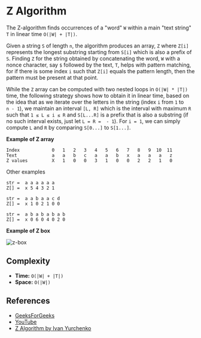 # Z Algorithm

The Z-algorithm finds occurrences of a "word" `W`
within a main "text string" `T` in linear time `O(|W| + |T|)`.

Given a string `S` of length `n`, the algorithm produces
an array, `Z` where `Z[i]` represents the longest substring
starting from `S[i]` which is also a prefix of `S`. Finding
`Z` for the string obtained by concatenating the word, `W`
with a nonce character, say `$` followed by the text, `T`,
helps with pattern matching, for if there is some index `i`
such that `Z[i]` equals the pattern length, then the pattern
must be present at that point.

While the `Z` array can be computed with two nested loops in `O(|W| * |T|)` time, the
following strategy shows how to obtain it in linear time, based
on the idea that as we iterate over the letters in the string
(index `i` from `1` to `n - 1`), we maintain an interval `[L, R]`
which is the interval with maximum `R` such that `1 ≤ L ≤ i ≤ R`
and `S[L...R]` is a prefix that is also a substring (if no such
interval exists, just let `L = R =  - 1`). For `i = 1`, we can
simply compute `L` and `R` by comparing `S[0...]` to `S[1...]`.

**Example of Z array**

```
Index            0   1   2   3   4   5   6   7   8   9  10  11
Text             a   a   b   c   a   a   b   x   a   a   a   z
Z values         X   1   0   0   3   1   0   0   2   2   1   0
```

Other examples

```
str =  a a a a a a
Z[] =  x 5 4 3 2 1
```

```
str =  a a b a a c d
Z[] =  x 1 0 2 1 0 0
```

```
str =  a b a b a b a b
Z[] =  x 0 6 0 4 0 2 0
```

**Example of Z box**

![z-box](https://ivanyu.me/wp-content/uploads/2014/09/zalg1.png)

## Complexity

- **Time:** `O(|W| + |T|)`
- **Space:** `O(|W|)`

## References

- [GeeksForGeeks](https://www.geeksforgeeks.org/z-algorithm-linear-time-pattern-searching-algorithm/)
- [YouTube](https://www.youtube.com/watch?v=CpZh4eF8QBw&t=0s&list=PLLXdhg_r2hKA7DPDsunoDZ-Z769jWn4R8&index=70)
- [Z Algorithm by Ivan Yurchenko](https://ivanyu.me/blog/2013/10/15/z-algorithm/)
